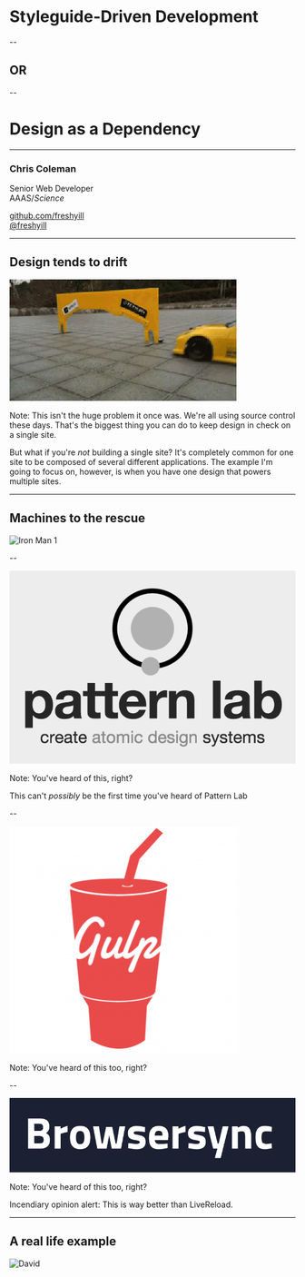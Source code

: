 # Styleguide-Driven Development

--

## OR

--

# Design as a Dependency

---

### Chris Coleman  
Senior Web Developer  
AAAS/<i>Science</i>

[github.com/freshyill](https://github.com/freshyill)  
[@freshyill](https://twitter.com//freshyill)

---

## Design tends to drift

![Drift](img/drift.gif)

Note: This isn't the huge problem it once was. We're all using source control these days. That's the biggest thing you can do to keep design in check on a single site.

But what if you're *not* building a single site? It's completely common for one site to be composed of several different applications. The example I'm going to focus on, however, is when you have one design that powers multiple sites.

---

## Machines to the rescue

![Iron Man 1](img/tank.gif)

--

![Pattern Lab](img/pl.gif)

Note: You've heard of this, right?

This can't *possibly* be the first time you've heard of Pattern Lab

--

![Gulp](img/gulp.png)

Note: You've heard of this too, right?

--

![Browsersync](img/bs.png)

Note: You've heard of this too, right?

Incendiary opinion alert: This is way better than LiveReload.

---

## A real life example

![David](img/david.gif)
